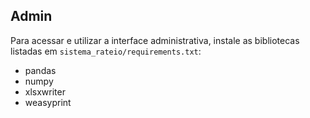 ## Admin

Para acessar e utilizar a interface administrativa, instale as bibliotecas listadas em `sistema_rateio/requirements.txt`:

- pandas
- numpy
- xlsxwriter
- weasyprint
